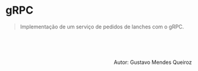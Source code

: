 # gRPC
> Implementação de um serviço de pedidos de lanches com o gRPC.
<br>
<br>
<br>
<p align="right">Autor: Gustavo Mendes Queiroz</p>
